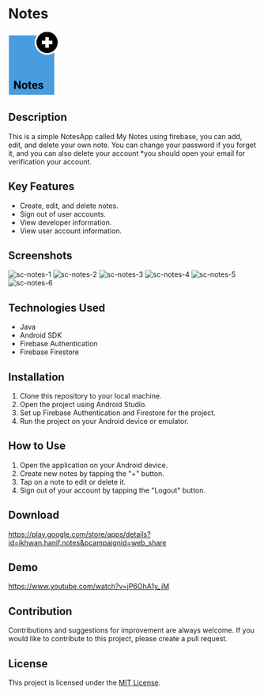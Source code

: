# Notes

<img width="100" alt="icon-notes" src="app/src/main/res/drawable/icon_notes.png">

## Description
This is a simple NotesApp called My Notes using firebase, you can add, edit, and delete your own note.
You can change your password if you forget it, and you can also delete your account
*you should open your email for verification your account.

## Key Features
- Create, edit, and delete notes.
- Sign out of user accounts.
- View developer information.
- View user account information.

## Screenshots
<img width="200" alt="sc-notes-1" src="https://github.com/ikhwanhanif/Notes/assets/108711453/eb74a359-427f-4969-b1bd-2c39a152c841">
<img width="200" alt="sc-notes-2" src="https://github.com/ikhwanhanif/Notes/assets/108711453/389b2207-f77e-4f3c-a921-76263231d0ca">
<img width="200" alt="sc-notes-3" src="https://github.com/ikhwanhanif/Notes/assets/108711453/62418dc6-ffb5-48cf-a559-f7cbe2e0bfc8">
<img width="200" alt="sc-notes-4" src="https://github.com/ikhwanhanif/Notes/assets/108711453/51cf571a-4049-4d44-89c2-eec7a9fda509">
<img width="200" alt="sc-notes-5" src="https://github.com/ikhwanhanif/Notes/assets/108711453/ddde67f6-2943-4f03-a1f6-85f89a4baae8">
<img width="200" alt="sc-notes-6" src="https://github.com/ikhwanhanif/Notes/assets/108711453/dbf34cb9-36fb-480f-9344-c3601d097d88">

## Technologies Used
- Java
- Android SDK
- Firebase Authentication
- Firebase Firestore

## Installation
1. Clone this repository to your local machine.
2. Open the project using Android Studio.
3. Set up Firebase Authentication and Firestore for the project.
4. Run the project on your Android device or emulator.

## How to Use
1. Open the application on your Android device.
2. Create new notes by tapping the "+" button.
3. Tap on a note to edit or delete it.
4. Sign out of your account by tapping the "Logout" button.

## Download
https://play.google.com/store/apps/details?id=ikhwan.hanif.notes&pcampaignid=web_share

## Demo
https://www.youtube.com/watch?v=jP6OhA1y_jM

## Contribution
Contributions and suggestions for improvement are always welcome. If you would like to contribute to this project, please create a pull request.

## License
This project is licensed under the [MIT License](LICENSE.txt).

